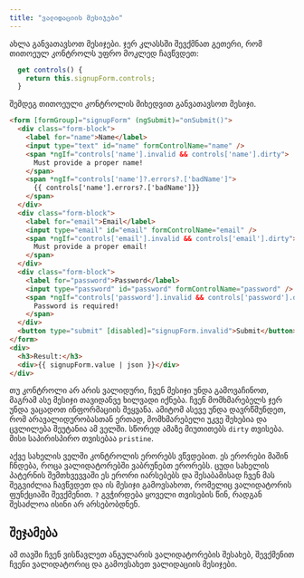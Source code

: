 ```yaml
---
title: "ვალიდაციის მესიჯები"
---
```


ახლა განვათავსოთ მესიჯები. ჯერ კლასსში შევქმნათ გეთერი, რომ
თითოეულ კონტროლს უფრო მოკლედ ჩავწვდეთ:

```ts
  get controls() {
    return this.signupForm.controls;
  }
```

შემდეგ თითოეული კონტროლის მიხედვით განვათავსოთ მესიჯი.

```html
<form [formGroup]="signupForm" (ngSubmit)="onSubmit()">
  <div class="form-block">
    <label for="name">Name</label>
    <input type="text" id="name" formControlName="name" />
    <span *ngIf="controls['name'].invalid && controls['name'].dirty">
      Must provide a proper name!
    </span>
    <span *ngIf="controls['name']?.errors?.['badName']">
      {{ controls['name'].errors?.['badName']}}
    </span>
  </div>
  <div class="form-block">
    <label for="email">Email</label>
    <input type="email" id="email" formControlName="email" />
    <span *ngIf="controls['email'].invalid && controls['email'].dirty">
      Must provide a proper email!
    </span>
  </div>
  <div class="form-block">
    <label for="password">Password</label>
    <input type="password" id="password" formControlName="password" />
    <span *ngIf="controls['password'].invalid && controls['password'].dirty">
      Password is required!
    </span>
  </div>
  <button type="submit" [disabled]="signupForm.invalid">Submit</button>
</form>
<div>
  <h3>Result:</h3>
  <div>{{ signupForm.value | json }}</div>
</div>
```

თუ კონტროლი არ არის ვალიდური, ჩვენ მესიჯი უნდა გამოვაჩინოთ, მაგრამ ასე მესიჯი
თავიდანვე ხილვადი იქნება. ჩვენ მომხმარებელს ჯერ უნდა ვაცადოთ ინფორმაციის შეყვანა.
ამიტომ ასევე უნდა დავრწმუნდეთ, რომ არავალიდურობასთან ერთად, მომხმარებელი
უკვე შეხებია და ცვლილება შეუტანია ამ ველში. სწორედ ამაზე მიუთითებს `dirty`
თვისება. მისი საპირისპირო თვისებაა `pristine`.

აქვე სახელის ველში კონტროლის ერორებს ვწვდებით. ეს ერორები მაშინ ჩნდება,
როცა ვალიდატორებში ვაბრუნებთ ერორებს. ცუდი სახელის პატერნის შემთხვევვაში
ეს ერორი იარსებებს და შესაბამისად ჩვენ მას შეგვიძლია ჩავწვდეთ და ის მესიჯი
გამოვსახოთ, რომელიც ვალიდატორის ფუნქციაში შევქმენით. `?` გვჭირდება
ყოველი თვისების წინ, რადგან შესაძლოა ისინი არ არსებობდნენ.

## შეჯამება

ამ თავში ჩვენ ვისწავლეთ ანგულარის ვალიდატორების შესახებ, შევქმენით ჩვენი ვალიდატორიც
და გამოვსახეთ ვალიდაციის მესიჯები.
